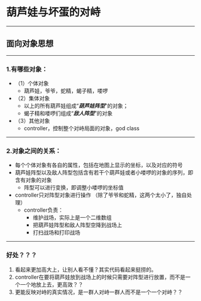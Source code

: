 # 葫芦娃与坏蛋的对峙
***********
## 面向对象思想
*********
### 1.有哪些对象：
+ （1）个体对象
   + 葫芦娃，爷爷，蛇精，蝎子精，喽啰
+ （2）集体对象
   + 以上的所有葫芦娃组成“***葫芦娃阵型***”的对象；
   + 蝎子精和喽啰们组成“***敌人阵型***”的对象
+ （3）其他对象
   + controller，控制整个对峙局面的对象，god class
________
### 2.对象之间的关系：
+ 每个个体对象有各自的属性，包括在地图上显示的坐标，以及对应的符号
+ 葫芦娃阵型以及敌人阵型包括含有若干个葫芦娃或者小喽啰的对象的序列，即含有对象的对象
   + 阵型可以进行变换，即调整小喽啰的坐标值
+ controller只对阵型对象进行操作 （除了爷爷和蛇精，这两个太小了，独自处理）
   + controller负责：
      + 维护战场，实际上是一个二维数组
      + 把葫芦娃阵型和敌人阵型空降到战场上
      + 打扫战场和打印战场
_________
### 好处？？？
1. 看起来更加高大上，让别人看不懂？其实代码看起来挺捞的。
2. controller在要将葫芦娃放到战场上的时候只需要对阵型进行放置，而不是一个一个地放上去，更高效？？
3. 更能反映对峙的真实情况，是一群人对峙一群人而不是一个一个对峙？？
